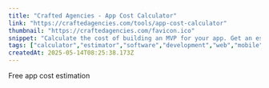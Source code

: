 ```yaml
---
title: "Crafted Agencies - App Cost Calculator"
link: "https://craftedagencies.com/tools/app-cost-calculator"
thumbnail: "https://craftedagencies.com/favicon.ico"
snippet: "Calculate the cost of building an MVP for your app. Get an estimate in USD dollars and get matched with the best of our vetted agencies."
tags: ["calculator","estimator","software","development","web","mobile"]
createdAt: 2025-05-14T08:25:38.173Z
---
```

Free app cost estimation
